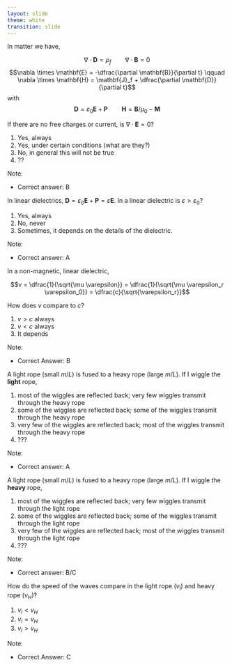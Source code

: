 ```yaml
---
layout: slide
theme: white
transition: slide
---
```


<section data-markdown>

In matter we have,

$$\nabla \cdot \mathbf{D} = \rho_f \qquad \nabla \cdot \mathbf{B} = 0$$
$$\nabla \times \mathbf{E} = -\dfrac{\partial \mathbf{B}}{\partial t} \qquad \nabla \times \mathbf{H} = \mathbf{J}_f + \dfrac{\partial \mathbf{D}}{\partial t}$$
with
$$\mathbf{D} = \varepsilon_0 \mathbf{E} + \mathbf{P} \qquad \mathbf{H} = \mathbf{B}/\mu_0 - \mathbf{M}$$

If there are no free charges or current, is $\nabla \cdot \mathbf{E} = 0$?

1. Yes, always
2. Yes, under certain conditions (what are they?)
3. No, in general this will not be true
4. ??

Note:
* Correct answer: B
</section>

<section data-markdown>

In linear dielectrics, $\mathbf{D} = \varepsilon_0\mathbf{E} + \mathbf{P} = \varepsilon \mathbf{E}.$ In a linear dielectric is $\varepsilon > \varepsilon_0$?

1. Yes, always
2. No, never
3. Sometimes, it depends on the details of the dielectric.

Note:
* Correct answer: A

</section>

<section data-markdown>

In a non-magnetic, linear dielectric,

$$v = \dfrac{1}{\sqrt{\mu \varepsilon}} = \dfrac{1}{\sqrt{\mu \varepsilon_r \varepsilon_0}} = \dfrac{c}{\sqrt{\varepsilon_r}}$$

How does $v$ compare to $c$?

1. $v>c$ always
2. $v<c$ always
3. It depends

Note:
* Correct Answer: B

</section>

<section data-markdown>

A light rope (small $m/L$) is fused to a heavy rope (large $m/L$). If I wiggle the **light** rope,

1. most of the wiggles are reflected back; very few wiggles transmit through the heavy rope
2. some of the wiggles are reflected back; some of the wiggles transmit through the heavy rope
3. very few of the wiggles are reflected back; most of the wiggles transmit through the heavy rope
4. ???

Note:
* Correct answer: A

</section>

<section data-markdown>

A light rope (small $m/L$) is fused to a heavy rope (large $m/L$). If I wiggle the **heavy** rope,

1. most of the wiggles are reflected back; very few wiggles transmit through the light rope
2. some of the wiggles are reflected back; some of the wiggles transmit through the light rope
3. very few of the wiggles are reflected back; most of the wiggles transmit through the light rope
4. ???

Note:
* Correct answer: B/C

</section>

<section data-markdown>

How do the speed of the waves compare in the light rope ($v_l$) and heavy rope ($v_H$)?

1. $v_l < v_H$
2. $v_l = v_H$
3. $v_l > v_H$

Note:
* Correct Answer: C

</section>
